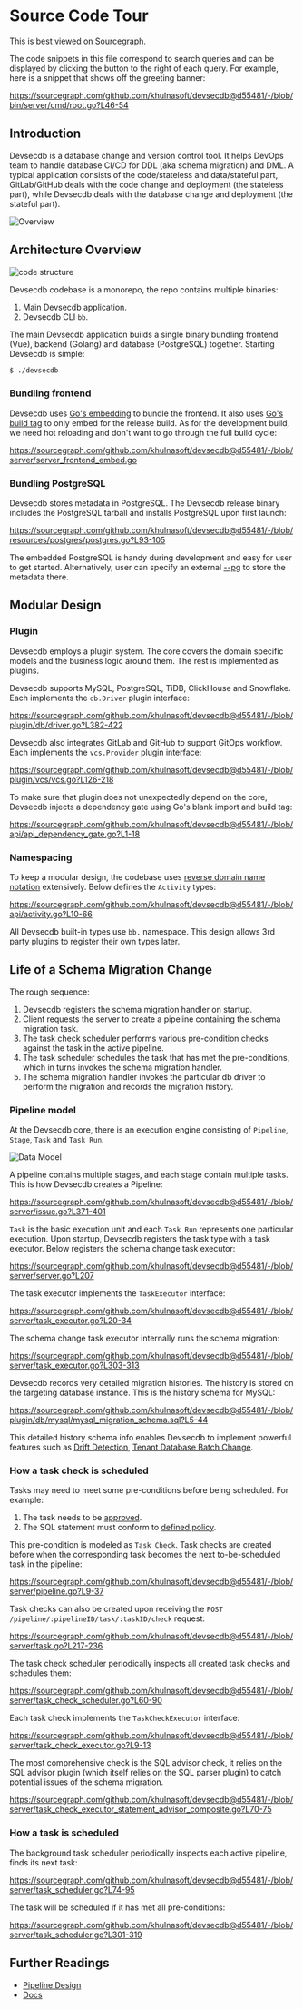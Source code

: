 # Source Code Tour

This is [best viewed on Sourcegraph](https://sourcegraph.com/github.com/khulnasoft/devsecdb/-/blob/docs/design/source-code-tour.snb.md).

The code snippets in this file correspond to search queries and can be displayed by clicking the button to the right of each query. For example, here is a snippet that shows off the greeting banner:

https://sourcegraph.com/github.com/khulnasoft/devsecdb@d55481/-/blob/bin/server/cmd/root.go?L46-54

## Introduction

Devsecdb is a database change and version control tool. It helps DevOps team to handle database CI/CD for DDL (aka schema migration) and DML. A typical application consists of the code/stateless and data/stateful part, GitLab/GitHub deals with the code change and deployment (the stateless part), while Devsecdb deals with the database change and deployment (the stateful part).

![Overview](https://raw.githubusercontent.com/khulnasoft/devsecdb/main/docs/assets/issue-detail.webp)

## Architecture Overview

![code structure](https://raw.githubusercontent.com/khulnasoft/devsecdb/main/docs/design/assets/code-structure.png)

Devsecdb codebase is a monorepo, the repo contains multiple binaries:

1. Main Devsecdb application.
1. Devsecdb CLI `bb`.

The main Devsecdb application builds a single binary bundling frontend (Vue), backend (Golang) and database (PostgreSQL) together. Starting Devsecdb is simple:

```bash
$ ./devsecdb
```

### Bundling frontend

Devsecdb uses [Go's embedding](https://pkg.go.dev/embed) to bundle the frontend. It also uses [Go's build tag](https://pkg.go.dev/go/build#hdr-Build_Constraints) to only embed for the release build. As for the development build, we need hot reloading and don't want to go through the full build cycle:

https://sourcegraph.com/github.com/khulnasoft/devsecdb@d55481/-/blob/server/server_frontend_embed.go

### Bundling PostgreSQL

Devsecdb stores metadata in PostgreSQL. The Devsecdb release binary includes the PostgreSQL tarball and installs PostgreSQL upon first launch:

https://sourcegraph.com/github.com/khulnasoft/devsecdb@d55481/-/blob/resources/postgres/postgres.go?L93-105

The embedded PostgreSQL is handy during development and easy for user to get started. Alternatively, user can specify an external [--pg](https://www.secdb.khulnasoft.com/docs/get-started/install/external-postgres) to store the metadata there.

## Modular Design

### Plugin

Devsecdb employs a plugin system. The core covers the domain specific models and the business logic around them. The rest is implemented as plugins.

Devsecdb supports MySQL, PostgreSQL, TiDB, ClickHouse and Snowflake. Each implements the `db.Driver` plugin interface:

https://sourcegraph.com/github.com/khulnasoft/devsecdb@d55481/-/blob/plugin/db/driver.go?L382-422

Devsecdb also integrates GitLab and GitHub to support GitOps workflow. Each implements the `vcs.Provider` plugin interface:

https://sourcegraph.com/github.com/khulnasoft/devsecdb@d55481/-/blob/plugin/vcs/vcs.go?L126-218

To make sure that plugin does not unexpectedly depend on the core, Devsecdb injects a dependency gate using Go's blank import and build tag:

https://sourcegraph.com/github.com/khulnasoft/devsecdb@d55481/-/blob/api/api_dependency_gate.go?L1-18

### Namespacing

To keep a modular design, the codebase uses [reverse domain name notation](https://en.wikipedia.org/wiki/Reverse_domain_name_notation) extensively. Below defines the `Activity` types:

https://sourcegraph.com/github.com/khulnasoft/devsecdb@d55481/-/blob/api/activity.go?L10-66

All Devsecdb built-in types use `bb.` namespace. This design allows 3rd party plugins to register their own types later.

## Life of a Schema Migration Change

The rough sequence:

1. Devsecdb registers the schema migration handler on startup.
1. Client requests the server to create a pipeline containing the schema migration task.
1. The task check scheduler performs various pre-condition checks against the task in the active pipeline.
1. The task scheduler schedules the task that has met the pre-conditions, which in turns invokes the schema migration handler.
1. The schema migration handler invokes the particular db driver to perform the migration and records the migration history.

### Pipeline model

At the Devsecdb core, there is an execution engine consisting of `Pipeline`, `Stage`, `Task` and `Task Run`.

![Data Model](https://raw.githubusercontent.com/khulnasoft/devsecdb/main/docs/assets/data-model-v1.webp)

A pipeline contains multiple stages, and each stage contain multiple tasks. This is how Devsecdb creates a Pipeline:

https://sourcegraph.com/github.com/khulnasoft/devsecdb@d55481/-/blob/server/issue.go?L371-401

`Task` is the basic execution unit and each `Task Run` represents one particular execution. Upon startup, Devsecdb registers the task type with a task executor. Below registers the schema change task executor:

https://sourcegraph.com/github.com/khulnasoft/devsecdb@d55481/-/blob/server/server.go?L207

The task executor implements the `TaskExecutor` interface:

https://sourcegraph.com/github.com/khulnasoft/devsecdb@d55481/-/blob/server/task_executor.go?L20-34

The schema change task executor internally runs the schema migration:

https://sourcegraph.com/github.com/khulnasoft/devsecdb@d55481/-/blob/server/task_executor.go?L303-313

Devsecdb records very detailed migration histories. The history is stored on the targeting database instance. This is the history schema for MySQL:

https://sourcegraph.com/github.com/khulnasoft/devsecdb@d55481/-/blob/plugin/db/mysql/mysql_migration_schema.sql?L5-44

This detailed history schema info enables Devsecdb to implement powerful features such as [Drift Detection](https://www.secdb.khulnasoft.com/docs/change-database/drift-detection), [Tenant Database Batch Change](https://www.secdb.khulnasoft.com/docs/change-database/batch-change/#change-databases-from-multiple-tenants).

### How a task check is scheduled

Tasks may need to meet some pre-conditions before being scheduled. For example:

1. The task needs to be [approved](https://www.secdb.khulnasoft.com/docs/administration/environment-policy/rollout-policy).
1. The SQL statement must conform to [defined policy](https://www.secdb.khulnasoft.com/docs/sql-review/review-rules).

This pre-condition is modeled as `Task Check`. Task checks are created before when the corresponding task becomes the next to-be-scheduled task in the pipeline:

https://sourcegraph.com/github.com/khulnasoft/devsecdb@d55481/-/blob/server/pipeline.go?L9-37

Task checks can also be created upon receiving the `POST /pipeline/:pipelineID/task/:taskID/check` request:

https://sourcegraph.com/github.com/khulnasoft/devsecdb@d55481/-/blob/server/task.go?L217-236

The task check scheduler periodically inspects all created task checks and schedules them:

https://sourcegraph.com/github.com/khulnasoft/devsecdb@d55481/-/blob/server/task_check_scheduler.go?L60-90

Each task check implements the `TaskCheckExecutor` interface:

https://sourcegraph.com/github.com/khulnasoft/devsecdb@d55481/-/blob/server/task_check_executor.go?L9-13

The most comprehensive check is the SQL advisor check, it relies on the SQL advisor plugin (which itself relies on the SQL parser plugin) to catch potential issues of the schema migration.

https://sourcegraph.com/github.com/khulnasoft/devsecdb@d55481/-/blob/server/task_check_executor_statement_advisor_composite.go?L70-75

### How a task is scheduled

The background task scheduler periodically inspects each active pipeline, finds its next task:

https://sourcegraph.com/github.com/khulnasoft/devsecdb@d55481/-/blob/server/task_scheduler.go?L74-95

The task will be scheduled if it has met all pre-conditions:

https://sourcegraph.com/github.com/khulnasoft/devsecdb@d55481/-/blob/server/task_scheduler.go?L301-319

## Further Readings

- [Pipeline Design](https://sourcegraph.com/github.com/khulnasoft/devsecdb/-/blob/docs/design/pipeline.md)
- [Docs](https://secdb.khulnasoft.com/docs)
